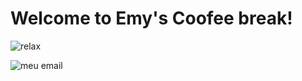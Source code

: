 # **Welcome to Emy's Coofee break!**

![relax](https://i.pinimg.com/564x/d2/a4/07/d2a40741e76e2a9ef908e7216b94eba1.jpg)


![meu email](https://img.shields.io/badge/Gmail-D14836?style=for-the-badge&logo=gmail&logoColor=white)
